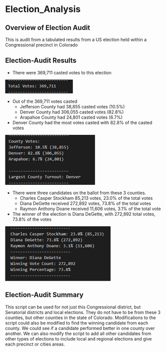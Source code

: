 # Election_Analysis
## Overview of Election Audit
This is audit from a tabulated results from a US election held within a Congressional precinct in Colorado

## Election-Audit Results
-	There were 369,711 casted votes to this election

![all votes casted](/Resources/Total_Votes.png)

-	Out of the 369,711 votes casted
    - Jefferson County had 38,855 casted votes (10.5%)
    - Denver County had 306,055 casted votes (82.8%)
    - Arapahoe County had 24,801 casted votes (6.7%)
-	Denver County had the most votes casted with 82.8% of the casted votes 

![Total Votes from County](/Resources/County_Totals.png)

-	There were three candidates on the ballot from these 3 counties.
    -	 Charles Casper Stockham 85,213 votes, 23.0% of the total votes
    -	 Diana DeGette received 272,892 votes, 73.8% of the total votes
    -	 Raymon Anthony Doane received 11,606 votes, 3.1% of the total vote
-	The winner of the election is Diana DeGette, with 272,892 total votes, 73.8% of the votes

![Candidates total votes](/Resources/Candidate_Total.png)

## Election-Audit Summary
This script can be used for not just this Congressional district, but Senatorial districts and local elections. They do not have to be from these 3 counties, but other counties in the state of Colorado.  Modifications to the script could also be modified to find the winning candidate from each county. We could see if a candidate performed better in one county over another. We can also modify the script to add all other candidates from other types of elections to include local and regional elections and give each precinct or cities areas.

